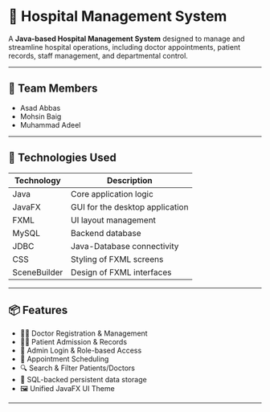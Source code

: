 # 🏥 Hospital Management System

A **Java-based Hospital Management System** designed to manage and streamline hospital operations, including doctor appointments, patient records, staff management, and departmental control.

---

## 👥 Team Members
- Asad Abbas  
- Mohsin Baig  
- Muhammad Adeel  

---

## 🚀 Technologies Used

| Technology     | Description                          |
|----------------|--------------------------------------|
| Java           | Core application logic               |
| JavaFX         | GUI for the desktop application      |
| FXML           | UI layout management                 |
| MySQL          | Backend database                     |
| JDBC           | Java-Database connectivity           |
| CSS            | Styling of FXML screens              |
| SceneBuilder   | Design of FXML interfaces            |

---

## 📦 Features

- 👨‍⚕️ Doctor Registration & Management  
- 🧑‍🦽 Patient Admission & Records     
- 🔐 Admin Login & Role-based Access  
- 📅 Appointment Scheduling  
- 🔍 Search & Filter Patients/Doctors  
- 📁 SQL-backed persistent data storage  
- 🖼️ Unified JavaFX UI Theme  

---
